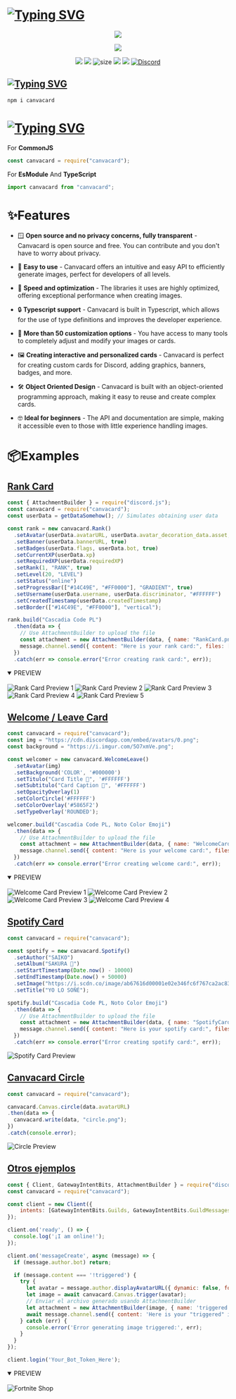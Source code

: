 # [![Typing SVG](https://readme-typing-svg.herokuapp.com?font=Fira+Code&weight=500&size=40&pause=1000&color=5865F2&multiline=true&random=false&width=435&lines=Canvacard)](#)

<p align="center"><a href="https://github.com/SrGobi/canvacard"><img src="https://raw.githubusercontent.com/SrGobi/canvacard/refs/heads/test/banner_Canvacard.png"></a></p>
<p align="center"><a href="https://nodei.co/npm/canvacard/"><img src="https://nodei.co/npm/canvacard.png"></a></p>
<p align="center"><img src="https://img.shields.io/npm/v/canvacard?style=for-the-badge"> <img src="https://img.shields.io/npm/dm/canvacard?style=for-the-badge"> <img src='https://img.shields.io/bundlephobia/minzip/canvacard?label=size&style=for-the-badge' alt='size' /> <img src="https://img.shields.io/npm/l/hercai?style=for-the-badge"> <img src="https://img.shields.io/npm/dt/canvacard?style=for-the-badge"> <a href="https://discord.gg/cqrN3Eg" target="_blank"> <img alt="Discord" src="https://img.shields.io/badge/Support-Click%20here-7289d9?style=for-the-badge&logo=discord"> </a> </p>


## [![Typing SVG](https://readme-typing-svg.herokuapp.com?font=Fira+Code&weight=500&pause=1000&color=F20000&random=false&width=435&lines=%E2%9D%94How+To+Install%3F)](#)

```console
npm i canvacard
```

# [![Typing SVG](https://readme-typing-svg.herokuapp.com?font=Fira+Code&weight=500&pause=1000&&color=00EDFF&random=false&width=435&lines=%F0%9F%8E%AF+Describing)](#)

For **CommonJS**
```javascript
const canvacard = require("canvacard");
```

For **EsModule** And **TypeScript**
```javascript
import canvacard from "canvacard";
```

# ✨Features

- 🪟 **Open source and no privacy concerns, fully transparent** - Canvacard is open source and free. You can contribute and you don't have to worry about privacy.

- 💪 **Easy to use** - Canvacard offers an intuitive and easy API to efficiently generate images, perfect for developers of all levels.

- 🚀 **Speed ​​and optimization** - The libraries it uses are highly optimized, offering exceptional performance when creating images.

- 🔒 **Typescript support** - Canvacard is built in Typescript, which allows for the use of type definitions and improves the developer experience.

- 🎨 **More than 50 customization options** - You have access to many tools to completely adjust and modify your images or cards.

- 🖼️ **Creating interactive and personalized cards** - Canvacard is perfect for creating custom cards for Discord, adding graphics, banners, badges, and more.

- 🛠️ **Object Oriented Design** - Canvacard is built with an object-oriented programming approach, making it easy to reuse and create complex cards.

- 🤓 **Ideal for beginners** - The API and documentation are simple, making it accessible even to those with little experience handling images.

# 📦Examples

## [Rank Card](https://canvacard.srgobi.com/classes/rank)

```js
const { AttachmentBuilder } = require("discord.js");
const canvacard = require("canvacard");
const userData = getDataSomehow(); // Simulates obtaining user data

const rank = new canvacard.Rank()
  .setAvatar(userData.avatarURL, userData.avatar_decoration_data.asset, false)
  .setBanner(userData.bannerURL, true)
  .setBadges(userData.flags, userData.bot, true)
  .setCurrentXP(userData.xp)
  .setRequiredXP(userData.requiredXP)
  .setRank(1, "RANK", true)
  .setLevel(20, "LEVEL")
  .setStatus("online")
  .setProgressBar(["#14C49E", "#FF0000"], "GRADIENT", true)
  .setUsername(userData.username, userData.discriminator, "#FFFFFF")
  .setCreatedTimestamp(userData.createdTimestamp)
  .setBorder(["#14C49E", "#FF0000"], "vertical");

rank.build("Cascadia Code PL")
  .then(data => {
    // Use AttachmentBuilder to upload the file
    const attachment = new AttachmentBuilder(data, { name: "RankCard.png" });
    message.channel.send({ content: "Here is your rank card:", files: [attachment] });
  })
  .catch(err => console.error("Error creating rank card:", err));
```

<details open>
<summary>PREVIEW</summary>
<br>
  <a>
    <img src="https://raw.githubusercontent.com/SrGobi/canvacard/refs/heads/test/rank_1.png" alt="Rank Card Preview 1">
  </a>
  <a>
    <img src="https://raw.githubusercontent.com/SrGobi/canvacard/refs/heads/test/rank_2.png" alt="Rank Card Preview 2">
  </a>
  <a>
    <img src="https://raw.githubusercontent.com/SrGobi/canvacard/refs/heads/test/rank_3.png" alt="Rank Card Preview 3">
  </a>
  <a>
    <img src="https://raw.githubusercontent.com/SrGobi/canvacard/refs/heads/test/rank_4.png" alt="Rank Card Preview 4">
  </a>
  <a>
    <img src="https://raw.githubusercontent.com/SrGobi/canvacard/refs/heads/test/rank_5.png" alt="Rank Card Preview 5">
  </a>
</details>

## [Welcome / Leave Card](https://canvacard.srgobi.com/classes/welcomeleave)

```js
const canvacard = require("canvacard");
const img = "https://cdn.discordapp.com/embed/avatars/0.png";
const background = "https://i.imgur.com/5O7xmVe.png";

const welcomer = new canvacard.WelcomeLeave()
  .setAvatar(img)
  .setBackground('COLOR', '#000000')
  .setTitulo("Card Title 👋", '#FFFFFF')
  .setSubtitulo("Card Caption 👋", '#FFFFFF')
  .setOpacityOverlay(1)
  .setColorCircle('#FFFFFF')
  .setColorOverlay('#5865F2')
  .setTypeOverlay('ROUNDED');

welcomer.build("Cascadia Code PL, Noto Color Emoji")
  .then(data => {
    // Use AttachmentBuilder to upload the file
    const attachment = new AttachmentBuilder(data, { name: "WelcomeCard.png" });
    message.channel.send({ content: "Here is your welcome card:", files: [attachment] });
  })
  .catch(err => console.error("Error creating welcome card:", err));
```

<details open>
<summary>PREVIEW</summary>
<br>
  <a>
    <img src="https://raw.githubusercontent.com/SrGobi/canvacard/refs/heads/test/welcome_1.png" alt="Welcome Card Preview 1">
  </a>
  <a>
    <img src="https://raw.githubusercontent.com/SrGobi/canvacard/refs/heads/test/welcome_2.png" alt="Welcome Card Preview 2">
  </a>
  <a>
    <img src="https://raw.githubusercontent.com/SrGobi/canvacard/refs/heads/test/welcome_3.png" alt="Welcome Card Preview 3">
  </a>
  <a>
    <img src="https://raw.githubusercontent.com/SrGobi/canvacard/refs/heads/test/welcome_4.png" alt="Welcome Card Preview 4">
  </a>
</details>

## [Spotify Card](https://canvacard.srgobi.com/classes/spotify)

```js
const canvacard = require("canvacard");

const spotify = new canvacard.Spotify()
  .setAuthor("SAIKO")
  .setAlbum("SAKURA 👋")
  .setStartTimestamp(Date.now() - 10000)
  .setEndTimestamp(Date.now() + 50000)
  .setImage("https://i.scdn.co/image/ab67616d00001e02e346fc6f767ca2ac8365fe60")
  .setTitle("YO LO SOÑÉ");

spotify.build("Cascadia Code PL, Noto Color Emoji")
  .then(data => {
    // Use AttachmentBuilder to upload the file
    const attachment = new AttachmentBuilder(data, { name: "SpotifyCard.png" });
    message.channel.send({ content: "Here is your spotify card:", files: [attachment] });
  })
  .catch(err => console.error("Error creating spotify card:", err));
```

<img src="https://raw.githubusercontent.com/SrGobi/canvacard/refs/heads/test/spotify.png" alt="Spotify Card Preview">

## [Canvacard Circle](https://canvacard.srgobi.com/classes/canvacard)

```js
const canvacard = require("canvacard");

canvacard.Canvas.circle(data.avatarURL)
.then(data => {
  canvacard.write(data, "circle.png");
})
.catch(console.error);
```

<img src="https://raw.githubusercontent.com/SrGobi/canvacard/refs/heads/test/images/circle.png" alt="Circle Preview">

## [Otros ejemplos](https://canvacard.srgobi.com)

```js
const { Client, GatewayIntentBits, AttachmentBuilder } = require("discord.js");
const canvacard = require("canvacard");

const client = new Client({
    intents: [GatewayIntentBits.Guilds, GatewayIntentBits.GuildMessages, GatewayIntentBits.MessageContent]
});

client.on('ready', () => {
  console.log('¡I am online!');
});

client.on('messageCreate', async (message) => {
  if (message.author.bot) return;

  if (message.content === '!triggered') {
    try {
      let avatar = message.author.displayAvatarURL({ dynamic: false, format: 'png' });
      let image = await canvacard.Canvas.trigger(avatar);
      // Enviar el archivo generado usando AttachmentBuilder
      let attachment = new AttachmentBuilder(image, { name: 'triggered.gif' });
      await message.channel.send({ content: 'Here is your "triggered" image!', files: [attachment] });
    } catch (err) {
      console.error('Error generating image triggered:', err);
    }
  }
});

client.login('Your_Bot_Token_Here');
```

<details open>
<summary>PREVIEW</summary>
<br>
  <a>
    <img src="https://raw.githubusercontent.com/SrGobi/canvacard/refs/heads/test/fortnite_shop.png" alt="Fortnite Shop">
  </a>
</details>